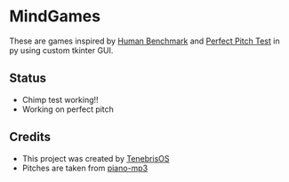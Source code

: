 # MindGames
These are games inspired by [Human Benchmark](https://humanbenchmark.com/tests/) and [Perfect Pitch Test](https://tonesavvy.com/music-practice-exercise/218/absolute-perfect-pitch-test-ear-training/) in py using custom tkinter GUI.
## Status
- Chimp test working!!
- Working on perfect pitch
## Credits 
- This project was created by [TenebrisOS](https://github.com/TenebrisOS)
- Pitches are taken from [piano-mp3](https://github.com/fuhton/piano-mp3)
